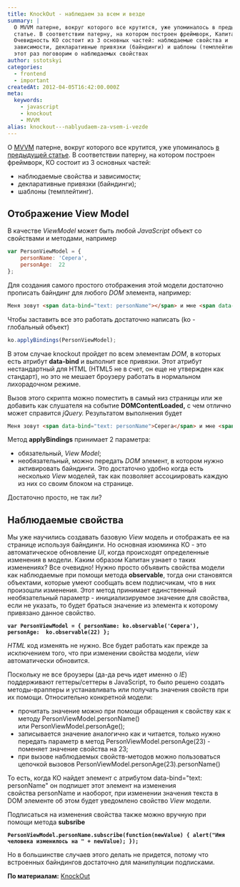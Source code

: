 ```yaml
---
title: KnockOut - наблюдаем за всем и везде
summary: |
  О MVVM патерне, вокруг которого все крутится, уже упоминалось в предыдущей
  статье. В соответствии патерну, на котором построен фреймворк, Капитан
  Очевидность КО состоит из 3 основных частей: наблюдаемые свойства и
  зависимости, декларативные привязки (байндинги) и шаблоны (темплейтинг). В
  этот раз поговорим о наблюдаемых свойствах
author: sstotskyi
categories:
  - frontend
  - important
createdAt: 2012-04-05T16:42:00.000Z
meta:
  keywords:
    - javascript
    - knockout
    - MVVM
alias: knockout---nablyudaem-za-vsem-i-vezde
---
```


О [MVVM](http://ru.wikipedia.org/wiki/Model-View-ViewModel) патерне, вокруг которого все крутится, уже упоминалось [в предыдущей статье](../vvedenie-v-knockout-novyj-vzglyad-na-postroenie-javascript-prilozhenij). В соответствии патерну, на котором построен фреймворк, КО состоит из 3 основных частей:

*   наблюдаемые свойства и зависимости;
*   декларативные привязки (байндинги);
*   шаблоны (темплейтинг).

## Отображение View Model

В качестве _ViewModel_ может быть любой _JavaScript_ объект со свойствами и методами, например

```javascript
var PersonViewModel = {
    personName: 'Серега',
    personAge:  22
};
```

Для создания самого простого отображения этой модели достаточно прописать байндинг для любого _DOM_ элемента, например:

```html
Меня зовут <span data-bind="text: personName"></span> и мне <span data-bind="text: personAge"></span> года
```

Чтобы заставить все это работать достаточно написать (ko - глобальный объект)

```javascript
ko.applyBindings(PersonViewModel);
```

В этом случае knockout пройдет по всем элементам _DOM_, в которых есть атрибут **data-bind** и выполнит все привязки. Этот атрибут нестандартный для HTML (HTML5 не в счет, он еще не утвержден как стандарт), но это не мешает броузеру работать в нормальном лихорадочном режиме.

Вызов этого скрипта можно поместить в самый низ страницы или же добавить как слушателя на событие **DOMContentLoaded,** с чем отлично может справится _jQuery._ Результатом выполнения будет

```html
Меня зовут <span data-bind="text: personName">Серега</span> и мне <span data-bind="text: personAge">22</span> года
```

Метод **applyBindings** принимает 2 параметра:

*   обязательный, _View Model_;
*   необязательный, можно передать _DOM_ элемент, в котором нужно активировать байндинги. Это достаточно удобно когда есть несколько _View_ моделей, так как позволяет ассоциировать каждую из них со своим блоком на странице.

Достаточно просто, не так ли?

## Наблюдаемые свойства

Мы уже научились создавать базовую _View_ модель и отображать ее на странице используя байндинги. Но основная изюминка КО - это автоматическое обновление _UI_, когда происходят определенные изменения в модели. Каким образом Капитан узнает о таких изменениях? Все очевидно! Нужно просто объявить свойства модели как наблюдаемые при помощи метода **observable**, тогда они становятся объектами, которые умеют сообщать всем подписчикам, что в них произошли изменения. Этот метод принимает единственный необязательный параметр - инициализируемое значение для свойства, если не указать, то будет браться значение из элемента к которому привязано данное свойство.

**`var PersonViewModel = {
    personName: ko.observable('Серега'),
    personAge:  ko.observable(22)
};`**

_HTML_ код изменять не нужно. Все будет работать как прежде за исключением того, что при изменении свойства модели, _view_ автоматически обновится.

Поскольку не все броузеры (да-да речь идет именно о _IE_) поддерживают геттеры/сеттеры в JavaScript, то было решено создать методы-врапперы и устанавливать или получать значения свойств при их помощи. Относительно конкретной модели:

*   прочитать значение можно при помощи обращения к свойству как к методу PersonViewModel.personName() или PersonViewModel.personAge();
*   записывается значение аналогично как и читается, только нужно передать параметр в метод PersonViewModel.personAge(23) - поменяет значение свойства на 23;
*   при вызове наблюдаемых свойств-методов можно пользоваться цепочкой вызовов PersonViewModel.personAge(23).personName()

То есть, когда КО найдет элемент с атрибутом data-bind="text: personName" он подпишет этот элемент на изменения свойства personName и наоборот, при изменении значения текста в DOM элементе об этом будет уведомлено свойство _View_ модели.

Подписаться на изменения свойства также можно вручную при помощи метода **subsribe**

**`PersonViewModel.personName.subscribe(function(newValue) {
    alert("Имя человека изменилось на " + newValue);
});`**

Но в большинстве случаев этого делать не придется, потому что встроенных байндингов достаточно для манипуляции подписками.

**По материалам:** [KnockOut](http://knockoutjs.com/documentation/observables.html)
